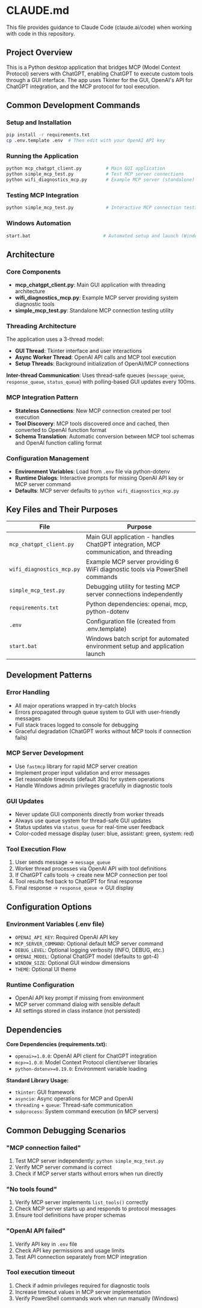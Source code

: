 # CLAUDE.md

This file provides guidance to Claude Code (claude.ai/code) when working with code in this repository.

## Project Overview

This is a Python desktop application that bridges MCP (Model Context Protocol) servers with ChatGPT, enabling ChatGPT to execute custom tools through a GUI interface. The app uses Tkinter for the GUI, OpenAI's API for ChatGPT integration, and the MCP protocol for tool execution.

## Common Development Commands

### Setup and Installation
```bash
pip install -r requirements.txt
cp .env.template .env  # Then edit with your OpenAI API key
```

### Running the Application
```bash
python mcp_chatgpt_client.py         # Main GUI application
python simple_mcp_test.py            # Test MCP server connections
python wifi_diagnostics_mcp.py       # Example MCP server (standalone)
```

### Testing MCP Integration
```bash
python simple_mcp_test.py            # Interactive MCP connection testing
```

### Windows Automation
```bash
start.bat                           # Automated setup and launch (Windows)
```

## Architecture

### Core Components
- **mcp_chatgpt_client.py**: Main GUI application with threading architecture
- **wifi_diagnostics_mcp.py**: Example MCP server providing system diagnostic tools  
- **simple_mcp_test.py**: Standalone MCP connection testing utility

### Threading Architecture
The application uses a 3-thread model:
- **GUI Thread**: Tkinter interface and user interactions
- **Async Worker Thread**: OpenAI API calls and MCP tool execution  
- **Setup Threads**: Background initialization of OpenAI/MCP connections

**Inter-thread Communication**: Uses thread-safe queues (`message_queue`, `response_queue`, `status_queue`) with polling-based GUI updates every 100ms.

### MCP Integration Pattern
- **Stateless Connections**: New MCP connection created per tool execution
- **Tool Discovery**: MCP tools discovered once and cached, then converted to OpenAI function format
- **Schema Translation**: Automatic conversion between MCP tool schemas and OpenAI function calling format

### Configuration Management
- **Environment Variables**: Load from `.env` file via python-dotenv
- **Runtime Dialogs**: Interactive prompts for missing OpenAI API key or MCP server command
- **Defaults**: MCP server defaults to `python wifi_diagnostics_mcp.py`

## Key Files and Their Purposes

| File | Purpose |
|------|---------|
| `mcp_chatgpt_client.py` | Main GUI application - handles ChatGPT integration, MCP communication, and threading |
| `wifi_diagnostics_mcp.py` | Example MCP server providing 6 WiFi diagnostic tools via PowerShell commands |
| `simple_mcp_test.py` | Debugging utility for testing MCP server connections independently |
| `requirements.txt` | Python dependencies: openai, mcp, python-dotenv |
| `.env` | Configuration file (created from .env.template) |
| `start.bat` | Windows batch script for automated environment setup and application launch |

## Development Patterns

### Error Handling
- All major operations wrapped in try-catch blocks
- Errors propagated through queue system to GUI with user-friendly messages
- Full stack traces logged to console for debugging
- Graceful degradation (ChatGPT works without MCP tools if connection fails)

### MCP Server Development
- Use `fastmcp` library for rapid MCP server creation
- Implement proper input validation and error messages
- Set reasonable timeouts (default 30s) for system operations
- Handle Windows admin privileges gracefully in diagnostic tools

### GUI Updates
- Never update GUI components directly from worker threads
- Always use queue system for thread-safe GUI updates
- Status updates via `status_queue` for real-time user feedback
- Color-coded message display (user: blue, assistant: green, system: red)

### Tool Execution Flow
1. User sends message → `message_queue`
2. Worker thread processes via OpenAI API with tool definitions
3. If ChatGPT calls tools → create new MCP connection per tool
4. Tool results fed back to ChatGPT for final response
5. Final response → `response_queue` → GUI display

## Configuration Options

### Environment Variables (.env file)
- `OPENAI_API_KEY`: Required OpenAI API key
- `MCP_SERVER_COMMAND`: Optional default MCP server command
- `DEBUG_LEVEL`: Optional logging verbosity (INFO, DEBUG, etc.)
- `OPENAI_MODEL`: Optional ChatGPT model (defaults to gpt-4)
- `WINDOW_SIZE`: Optional GUI window dimensions
- `THEME`: Optional UI theme

### Runtime Configuration
- OpenAI API key prompt if missing from environment
- MCP server command dialog with sensible default
- All settings stored in class instance (not persisted)

## Dependencies

**Core Dependencies (requirements.txt):**
- `openai>=1.0.0`: OpenAI API client for ChatGPT integration
- `mcp>=1.0.0`: Model Context Protocol client/server libraries
- `python-dotenv>=0.19.0`: Environment variable loading

**Standard Library Usage:**
- `tkinter`: GUI framework
- `asyncio`: Async operations for MCP and OpenAI
- `threading` + `queue`: Thread-safe communication
- `subprocess`: System command execution (in MCP servers)

## Common Debugging Scenarios

### "MCP connection failed"
1. Test MCP server independently: `python simple_mcp_test.py`
2. Verify MCP server command is correct
3. Check if MCP server starts without errors when run directly

### "No tools found" 
1. Verify MCP server implements `list_tools()` correctly
2. Check MCP server starts up and responds to protocol messages
3. Ensure tool definitions have proper schemas

### "OpenAI API failed"
1. Verify API key in `.env` file
2. Check API key permissions and usage limits
3. Test API connection separately from MCP integration

### Tool execution timeout
1. Check if admin privileges required for diagnostic tools
2. Increase timeout values in MCP server implementation
3. Verify PowerShell commands work when run manually (Windows)